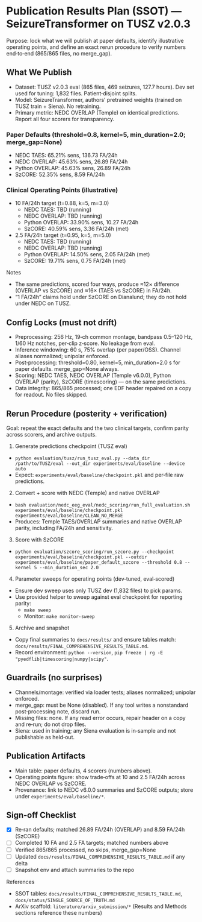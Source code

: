 # Publication Results Plan (SSOT) — SeizureTransformer on TUSZ v2.0.3

Purpose: lock what we will publish at paper defaults, identify illustrative operating points, and define an exact rerun procedure to verify numbers end‑to‑end (865/865 files, no merge_gap).

## What We Publish

- Dataset: TUSZ v2.0.3 eval (865 files, 469 seizures, 127.7 hours). Dev set used for tuning: 1,832 files. Patient‑disjoint splits.
- Model: SeizureTransformer, authors’ pretrained weights (trained on TUSZ train + Siena). No retraining.
- Primary metric: NEDC OVERLAP (Temple) on identical predictions. Report all four scorers for transparency.

### Paper Defaults (threshold=0.8, kernel=5, min_duration=2.0; merge_gap=None)
- NEDC TAES: 65.21% sens, 136.73 FA/24h
- NEDC OVERLAP: 45.63% sens, 26.89 FA/24h
- Python OVERLAP: 45.63% sens, 26.89 FA/24h
- SzCORE: 52.35% sens, 8.59 FA/24h

### Clinical Operating Points (illustrative)
- 10 FA/24h target (t=0.88, k=5, m=3.0)
  - NEDC TAES: TBD (running)
  - NEDC OVERLAP: TBD (running)
  - Python OVERLAP: 33.90% sens, 10.27 FA/24h
  - SzCORE: 40.59% sens, 3.36 FA/24h (met)
- 2.5 FA/24h target (t=0.95, k=5, m=5.0)
  - NEDC TAES: TBD (running)
  - NEDC OVERLAP: TBD (running)
  - Python OVERLAP: 14.50% sens, 2.05 FA/24h (met)
  - SzCORE: 19.71% sens, 0.75 FA/24h (met)

Notes
- The same predictions, scored four ways, produce ≈12× difference (OVERLAP vs SzCORE) and ≈16× (TAES vs SzCORE) in FA/24h.
- “1 FA/24h” claims hold under SzCORE on Dianalund; they do not hold under NEDC on TUSZ.

## Config Locks (must not drift)

- Preprocessing: 256 Hz, 19‑ch common montage, bandpass 0.5–120 Hz, 1/60 Hz notches, per‑clip z‑score. No leakage from eval.
- Inference windowing: 60 s, 75% overlap (per paper/OSS). Channel aliases normalized; unipolar enforced.
- Post‑processing: threshold=0.80, kernel=5, min_duration=2.0 s for paper defaults. merge_gap=None always.
- Scoring: NEDC TAES, NEDC OVERLAP (Temple v6.0.0), Python OVERLAP (parity), SzCORE (timescoring) — on the same predictions.
- Data integrity: 865/865 processed; one EDF header repaired on a copy for readout. No files skipped.

## Rerun Procedure (posterity + verification)

Goal: repeat the exact defaults and the two clinical targets, confirm parity across scorers, and archive outputs.

1) Generate predictions checkpoint (TUSZ eval)
- `python evaluation/tusz/run_tusz_eval.py --data_dir /path/to/TUSZ/eval --out_dir experiments/eval/baseline --device auto`
- Expect: `experiments/eval/baseline/checkpoint.pkl` and per‑file raw predictions.

2) Convert + score with NEDC (Temple) and native OVERLAP
- `bash evaluation/nedc_eeg_eval/nedc_scoring/run_full_evaluation.sh experiments/eval/baseline/checkpoint.pkl experiments/eval/baseline/CLEAN_NO_MERGE`
- Produces: Temple TAES/OVERLAP summaries and native OVERLAP parity, including FA/24h and sensitivity.

3) Score with SzCORE
- `python evaluation/szcore_scoring/run_szcore.py --checkpoint experiments/eval/baseline/checkpoint.pkl --outdir experiments/eval/baseline/paper_default_szcore --threshold 0.8 --kernel 5 --min_duration_sec 2.0`

4) Parameter sweeps for operating points (dev‑tuned, eval‑scored)
- Ensure dev sweep uses only TUSZ dev (1,832 files) to pick params.
- Use provided helper to sweep against eval checkpoint for reporting parity:
  - `make sweep`
  - Monitor: `make monitor-sweep`

5) Archive and snapshot
- Copy final summaries to `docs/results/` and ensure tables match: `docs/results/FINAL_COMPREHENSIVE_RESULTS_TABLE.md`.
- Record environment: `python --version`, `pip freeze | rg -E "pyedflib|timescoring|numpy|scipy"`.

## Guardrails (no surprises)

- Channels/montage: verified via loader tests; aliases normalized; unipolar enforced.
- merge_gap: must be None (disabled). If any tool writes a nonstandard post‑processing note, discard run.
- Missing files: none. If any read error occurs, repair header on a copy and re‑run; do not drop files.
- Siena: used in training; any Siena evaluation is in‑sample and not publishable as held‑out.

## Publication Artifacts

- Main table: paper defaults, 4 scorers (numbers above).
- Operating points figure: show trade‑offs at 10 and 2.5 FA/24h across NEDC OVERLAP vs SzCORE.
- Provenance: link to NEDC v6.0.0 summaries and SzCORE outputs; store under `experiments/eval/baseline/*`.

## Sign‑off Checklist

- [x] Re‑ran defaults; matched 26.89 FA/24h (OVERLAP) and 8.59 FA/24h (SzCORE)
- [ ] Completed 10 FA and 2.5 FA targets; matched numbers above
- [ ] Verified 865/865 processed, no skips, merge_gap=None
- [ ] Updated `docs/results/FINAL_COMPREHENSIVE_RESULTS_TABLE.md` if any delta
- [ ] Snapshot env and attach summaries to the repo

References
- SSOT tables: `docs/results/FINAL_COMPREHENSIVE_RESULTS_TABLE.md`, `docs/status/SINGLE_SOURCE_OF_TRUTH.md`
- ArXiv scaffold: `literature/arxiv_submission/*` (Results and Methods sections reference these numbers)

